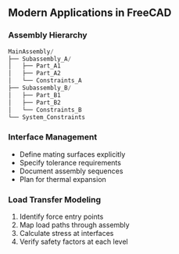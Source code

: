## Modern Applications in FreeCAD

### Assembly Hierarchy
```python
MainAssembly/
├── Subassembly_A/
│   ├── Part_A1
│   ├── Part_A2
│   └── Constraints_A
├── Subassembly_B/
│   ├── Part_B1
│   ├── Part_B2
│   └── Constraints_B
└── System_Constraints
```

### Interface Management
- Define mating surfaces explicitly
- Specify tolerance requirements
- Document assembly sequences
- Plan for thermal expansion

### Load Transfer Modeling
1. Identify force entry points
2. Map load paths through assembly
3. Calculate stress at interfaces
4. Verify safety factors at each level
